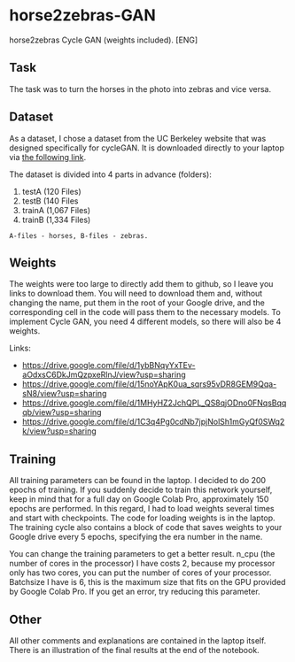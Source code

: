 # horse2zebras-GAN
horse2zebras Cycle GAN (weights included). [ENG]

Task
-----------------------------------
The task was to turn the horses in the photo into zebras and vice versa.

Dataset
-----------------------------------
As a dataset, I chose a dataset from the UC Berkeley website that was designed specifically for cycleGAN. It is downloaded directly to your laptop via [the following link](https://people.eecs.berkeley.edu/~taesung_park/CycleGAN/datasets/horse2zebra.zip).

The dataset is divided into 4 parts in advance (folders):
1. testA (120 Files)
2. testB (140 Files
3. trainA (1,067 Files)
4. trainB (1,334 Files)

`A-files - horses, B-files - zebras.`

Weights
-----------------------------------
The weights were too large to directly add them to github, so I leave you links to download them. You will need to download them and, without changing the name, put them in the root of your Google drive, and the corresponding cell in the code will pass them to the necessary models. To implement Cycle GAN, you need 4 different models, so there will also be 4 weights.

Links:
* https://drive.google.com/file/d/1ybBNqyYxTEv-aOdxsC6DkJmQzpxeRlnJ/view?usp=sharing
* https://drive.google.com/file/d/15noYApK0ua_sqrs95vDR8GEM9Qqa-sN8/view?usp=sharing
* https://drive.google.com/file/d/1MHyHZ2JchQPL_QS8qjODno0FNqsBqqqb/view?usp=sharing
* https://drive.google.com/file/d/1C3q4Pg0cdNb7jpjNolSh1mGyQf0SWq2k/view?usp=sharing

Training
-----------------------------------
All training parameters can be found in the laptop. I decided to do 200 epochs of training. If you suddenly decide to train this network yourself, keep in mind that for a full day on Google Colab Pro, approximately 150 epochs are performed. In this regard, I had to load weights several times and start with checkpoints. The code for loading weights is in the laptop. The training cycle also contains a block of code that saves weights to your Google drive every 5 epochs, specifying the era number in the name.

You can change the training parameters to get a better result. n_cpu (the number of cores in the processor) I have costs 2, because my processor only has two cores, you can put the number of cores of your processor. Batchsize I have is 6, this is the maximum size that fits on the GPU provided by Google Colab Pro. If you get an error, try reducing this parameter.

Other
-----------------------------------
All other comments and explanations are contained in the laptop itself. There is an illustration of the final results at the end of the notebook.
